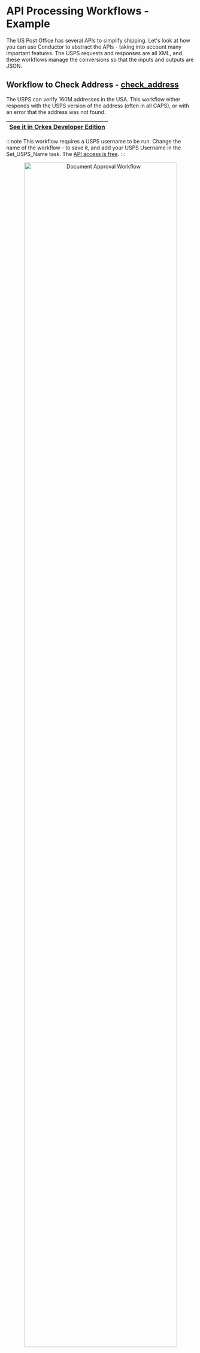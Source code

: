 
# API Processing Workflows - Example

The US Post Office has several APIs to simplify shipping. Let's look at how you can use Conductor to abstract the APIs - taking into account many important features. The USPS requests and responses are all XML, and these workflows manage the conversions so that the inputs and outputs are JSON.

## Workflow to Check Address - [check_address](https://github.com/conductor-sdk/conductor-examples/blob/main/US_post_office/check_address.json)

The USPS can verify 160M addresses in the USA.  This workflow either responds with the USPS version of the address (often in all CAPS), or with an error that the address was not found.


| [See it in Orkes Developer Edition](https://developers.orkes.cloud/workflowDef/check_address/1) |
|---------------------------------------------------------------------------------| 

:::note
This workflow requires a USPS username to be run.  Change the name of the workflow - to save it, and add your USPS Username in the Set_USPS_Name task. The [API access is free](https://www.usps.com/business/web-tools-apis/).
:::

<p align="center"><img src="/content/img/check-address.jpg" alt="Document Approval Workflow" width="90%" height="auto" style={{paddingBottom: 40, paddingTop: 40}} /></p>

Sample input:

 ```json
{
  "street": "100 Winchester Circle",
  "city": "Los Gatos",
  "state": "CA"
}
 ```

## Workflow to Check Postage Rates - [**postage_rate**](https://github.com/conductor-sdk/conductor-examples/blob/main/US_post_office/postage_rate.json)

Given a `toZip` and `fromZip`, and some dimensions of the box (and the shipping type), this workflow will output the price for that shipping type.

| [See it in Orkes Developer Edition](https://developers.orkes.cloud/workflowDef/postage_rate/1) |
|--------------------------------------------------------------------------------| 

:::note
This workflow requires a USPS username to be run.  Change the name of the workflow - to save it in your Developer Edition, and add your USPS Username in the Set_USPS_Name task. The [API access is free](https://www.usps.com/business/web-tools-apis/).
:::

<p align="center"><img src="/content/img/postage-rate.jpg" alt="Document Approval Workflow" width="60%" height="auto" style={{paddingBottom: 40, paddingTop: 40}} /></p>

Sample input:
```json
{
  "service": "priority",
  "zipFrom": "04046",
  "zipTo": "98260",
  "pounds": 20,
  "ounces": 0,
  "container": "variable",
  "width": 12,
  "height": 12,
  "length": 12
}
```

Run this workflow multiple times inside a fork to obtain mailing rates for different services (E.g., compare ground vs. priority vs. express by calling this workflow asynchronously 3 times).